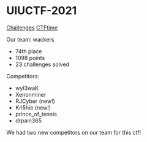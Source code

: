 # UIUCTF-2021

[Challenges](https://uiuc.tf/)
[CTFtime](https://ctftime.org/event/1372)

Our team: 
wackers
* 74th place
* 1098 points
* 23 challenges solved

Competitors:
* wyl3waK
* Xenonminer
* RJCyber (new!)
* Kri5hie (new!)
* prince_of_tennis
* drpain365

We had two new competitors on our team for this ctf!



